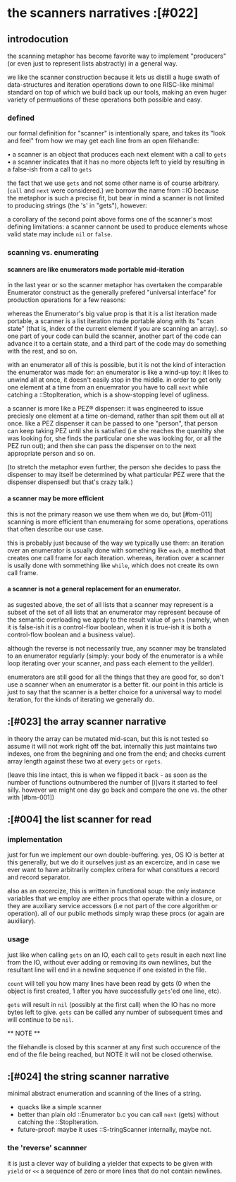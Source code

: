 # the scanners narratives :[#022]

## introdocution

the scanning metaphor has become favorite way to implement "producers" (or
even just to represent lists abstractly) in a general way.

we like the scanner construction because it lets us distill a huge swath of
data-structures and iteration operations down to one RISC-like minimal
standard on top of which we build back up our tools, making an even huger
variety of permuations of these operations both possible and easy.



### defined

our formal definition for "scanner" is intentionally spare, and takes its
"look and feel" from how we may get each line from an open filehandle:

• a scanner is an object that produces each next element with a call to `gets`
• a scanner indicates that it has no more objects left to yield by resulting
  in a false-ish from a call to `gets`

the fact that we use `gets` and not some other name is of course arbitrary.
(`call` and `next` were considered.) we borrow the name from ::IO because the
metaphor is such a precise fit, but bear in mind a scanner is not limited to
producing strings (the 's' in "gets"), however:

a corollary of the second point above forms one of the scanner's most
defining limitations: a scanner cannont be used to produce elements whose
valid state may include `nil` or `false`.



### scanning vs. enumerating

#### scanners are like enumerators made portable mid-iteration

in the last year or so the scanner metaphor has overtaken the comparable
Enumerator construct as the generally prefered "universal interface" for
production operations for a few reasons:

whereas the Enumerator's big value prop is that it is a list iteration made
portable, a scanner is a list iteration made portable along with its
"scan state" (that is, index of the current element if you are scanning an
array). so one part of your code can build the scanner, another part of the
code can advance it to a certain state, and a third part of the code may
do something with the rest, and so on.

with an enumerator all of this is possible, but it is not the kind of
interaction the enumerator was made for: an enumerator is like a wind-up toy:
it likes to unwind all at once, it doesn't easily stop in the middle. in order
to get only one element at a time from an enuemrator you have to call `next`
while catching a ::StopIteration, which is a show-stopping level of ugliness.

a scanner is more like a PEZ® dispenser: it was engineered to issue preciesly
one element at a time on-demand, rather than spit them out all at once.
like a PEZ dispenser it can be passed to one "person", that person can keep
taking PEZ until she is satisfied (i.e she reaches the quanitity she was
looking for, she finds the particular one she was looking for, or all the
PEZ run out); and then she can pass the dispenser on to the next appropriate
person and so on.

(to stretch the metaphor even further, the person she decides to pass the
dispenser to may itself be determined by what particular PEZ were that the
dispenser dispensed! but that's crazy talk.)



#### a scanner may be more efficient

this is not the primary reason we use them when we do, but [#bm-011] scanning
is more efficient than enumeraing for some operations, operations that often
describe our use case.

this is probably just because of the way we typically use them: an iteration
over an enumerator is usually done with something like `each`, a method that
creates one call frame for each iteration. whereas, iteration over a scanner
is usally done with sommething like `while`, which does not create its own
call frame.



#### a scanner is not a general replacement for an enumerator.

as sugested above, the set of all lists that a scanner may represent is a
subset of the set of all lists that an enumerator may represent because of the
semantic overloading we apply to the result value of `gets` (namely, when it
is false-ish it is a control-flow boolean, when it is true-ish it is both a
control-flow boolean and a business value).

although the reverse is not necessarily true, any scanner may be translated
to an enumerator regularly (simply: your body of the enumerator is a while
loop iterating over your scanner, and pass each element to the yeilder).

enumerators are still good for all the things that they are good for, so
don't use a scanner when an enumerator is a better fit. our point in this
article is just to say that the scanner is a better choice for a universal
way to model iteration, for the kinds of iterating we generally do.



## :[#023] the array scanner narrative

in theory the array can be mutated mid-scan, but this is not tested so assume
it will not work right off the bat. internally this just maintains two
indexes, one from the begnining and one from the end; and checks current array
length against these two at every `gets` or `rgets`.

(leave this line intact, this is when we flipped it back - as soon as the
number of functions outnumbered the number of [i]vars it started to feel
silly. however we might one day go back and compare the one vs.  the other
with [#bm-001])



## :[#004] the list scanner for read

### implementation

just for fun we implement our own double-buffering. yes, OS IO is better at
this generally, but we do it ourselves just as an excercize, and in case we
ever want to have arbitrarily complex critera for what constitues a record
and record separator.

also as an excercize, this is written in functional soup: the only instance
variables that we employ are either procs that operate within a closure, or
they are auxiliary service accessors (i.e not part of the core algorithm or
operation). all of our public methods simply wrap these procs (or again are
auxiliary).



### usage

just like when calling `gets` on an IO, each call to `gets` result in each
next line from the IO, without ever adding or removing its own newlines, but
the resultant line will end in a newline sequence if one existed in the file.

`count` will tell you how many lines have been read by gets (0 when the object
is first created, 1 after you have successfully `gets`'ed one line, etc).

`gets` will result in `nil` (possibly at the first call) when the IO has no
more bytes left to give. `gets` can be called any number of subsequent times
and will continue to be `nil`.


** NOTE **

the filehandle is closed by this scanner at any first such occurence of the
end of the file being reached, but NOTE it will not be closed otherwise.



## :[#024] the string scanner narrative

minimal abstract enumeration and scanning of the lines of a string.
+ quacks like a simple scanner
+ better than plain old ::Enumerator b.c you can call `next` (gets)
    without catching the ::StopIteration.
+ future-proof: maybe it uses ::S-tringScanner internally, maybe not.


### the 'reverse' scannner

it is just a clever way of building a yielder that expects to be given with
`yield` or `<<` a sequence of zero or more lines that do not contain
newlines.
